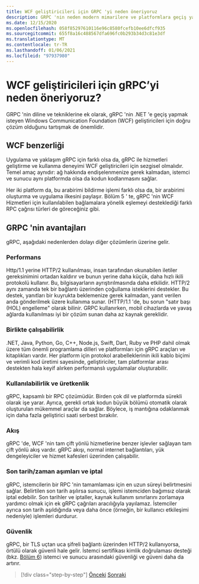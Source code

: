 ```yaml
---
title: WCF geliştiricileri için GRPC 'yi neden öneriyoruz
description: GRPC 'nin neden modern mimarilere ve platformlara geçiş yapmak isteyen WCF geliştiricileri için iyi bir uyum olduğuna ilişkin bir tartışma.
ms.date: 12/15/2020
ms.openlocfilehash: 058f85297610116e96c8580fcefb10ee6dfcf935
ms.sourcegitcommit: 655f8a16c488567dfa696fc0b293b34d3c81e3df
ms.translationtype: MT
ms.contentlocale: tr-TR
ms.lasthandoff: 01/06/2021
ms.locfileid: "97937980"
---
```

# <a name="why-we-recommend-grpc-for-wcf-developers"></a>WCF geliştiricileri için gRPC’yi neden öneriyoruz?

GRPC 'nin diline ve tekniklerine ek olarak, gRPC 'nin .NET 'e geçiş yapmak isteyen Windows Communication Foundation (WCF) geliştiricileri için doğru çözüm olduğunu tartışmak de önemlidir.

## <a name="similarity-to-wcf"></a>WCF benzerliği

Uygulama ve yaklaşım gRPC için farklı olsa da, gRPC ile hizmetleri geliştirme ve kullanma deneyimi WCF geliştiricileri için sezgisel olmalıdır. Temel amaç aynıdır: ağ hakkında endişelenmenize gerek kalmadan, istemci ve sunucu aynı platformda olsa da kodun kodlanmasını sağlar.

Her iki platform da, bu arabirimi bildirme işlemi farklı olsa da, bir arabirimi oluşturma ve uygulama ilkesini paylaşır. Bölüm 5 ' te, gRPC 'nin WCF Hizmetleri için kullanılabilen bağlamalara yönelik eşlemeyi desteklediği farklı RPC çağrısı türleri de göreceğiniz gibi.

## <a name="benefits-of-grpc"></a>GRPC 'nin avantajları

gRPC, aşağıdaki nedenlerden dolayı diğer çözümlerin üzerine gelir.

### <a name="performance"></a>Performans

Http/1.1 yerine HTTP/2 kullanılması, insan tarafından okunabilen iletiler gereksinimini ortadan kaldırır ve bunun yerine daha küçük, daha hızlı ikili protokolü kullanır. Bu, bilgisayarların ayrıştırılmasında daha etkilidir. HTTP/2 aynı zamanda tek bir bağlantı üzerinden çoğullama isteklerini destekler. Bu destek, yanıtları bir kuyrukta beklemenize gerek kalmadan, yanıt verilen anda gönderilmek üzere kullanıma sunar. (HTTP/1.1 'de, bu sorun "satır başı (HOL) engelleme" olarak bilinir. GRPC kullanırken, mobil cihazlarda ve yavaş ağlarda kullanılması iyi bir çözüm sunan daha az kaynak gereklidir.

### <a name="interoperability"></a>Birlikte çalışabilirlik

.NET, Java, Python, Go, C++, Node.js, Swift, Dart, Ruby ve PHP dahil olmak üzere tüm önemli programlama dilleri ve platformları için gRPC araçları ve kitaplıkları vardır. Her platform için protokol arabelleklerinin ikili kablo biçimi ve verimli kod üretimi sayesinde, geliştiriciler, tam platformlar arası destekten hala keyif alırken performanslı uygulamalar oluşturabilir.

### <a name="usability-and-productivity"></a>Kullanılabilirlik ve üretkenlik

gRPC, kapsamlı bir RPC çözümüdür. Birden çok dil ve platformda sürekli olarak işe yarar. Ayrıca, gerekli ortak kodun büyük bölümü otomatik olarak oluşturulan mükemmel araçlar da sağlar. Böylece, iş mantığına odaklanmak için daha fazla geliştirici saati serbest bırakılır.

### <a name="streaming"></a>Akış

gRPC 'de, WCF 'nin tam çift yönlü hizmetlerine benzer işlevler sağlayan tam çift yönlü akış vardır. gRPC akışı, normal internet bağlantıları, yük dengeleyiciler ve hizmet kafesleri üzerinden çalışabilir.

### <a name="deadlinetimeouts-and-cancellation"></a>Son tarih/zaman aşımları ve iptal

gRPC, istemcilerin bir RPC 'nin tamamlaması için en uzun süreyi belirtmesini sağlar. Belirtilen son tarih aşılırsa sunucu, işlemi istemciden bağımsız olarak iptal edebilir. Son tarihler ve iptaller, kaynak kullanım sınırlarını zorlamaya yardımcı olmak için ek gRPC çağrıları aracılığıyla yayılamaz. İstemciler ayrıca son tarih aşıldığında veya daha önce (örneğin, bir kullanıcı etkileşimi nedeniyle) işlemleri durdurur.

### <a name="security"></a>Güvenlik

gRPC, bir TLS uçtan uca şifreli bağlantı üzerinden HTTP/2 kullanıyorsa, örtülü olarak güvenli hale gelir. İstemci sertifikası kimlik doğrulaması desteği (bkz. [Bölüm 6](security.md)) istemci ve sunucu arasındaki güvenliği ve güveni daha da artırır.

>[!div class="step-by-step"]
>[Önceki](network-protocols.md) 
> [Sonraki](protocol-buffers.md)
